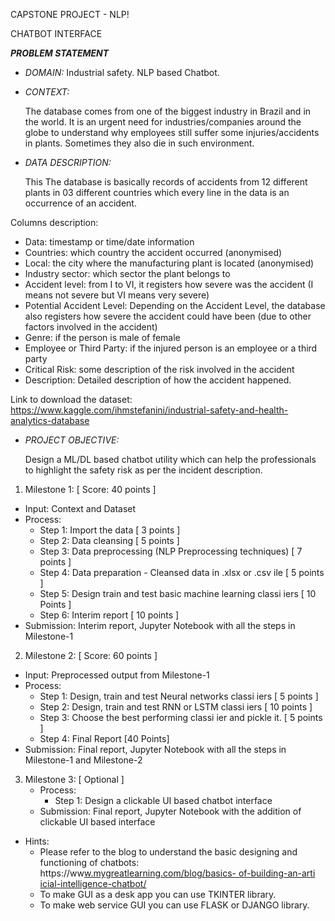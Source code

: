 ﻿CAPSTONE PROJECT - NLP!

CHATBOT INTERFACE

***PROBLEM STATEMENT***

- **DOMAIN*:* Industrial safety. NLP based Chatbot.
- **CONTEXT*:*

  The database comes from one of the biggest industry in Brazil and in the world. It is an urgent need for industries/companies around the globe to understand why employees still suffer some injuries/accidents in plants. Sometimes they also die in such environment.

- **DATA DESCRIPTION*:*

  This  The  database  is  basically  records  of  accidents  from  12  different  plants  in  03  different  countries  which  every  line  in  the  data  is  an occurrence of an accident.

Columns description: 

- Data: timestamp or time/date information
- Countries: which country the accident occurred (anonymised)
- Local: the city where the manufacturing plant is located (anonymised)
- Industry sector: which sector the plant belongs to
- Accident level: from I to VI, it registers how severe was the accident (I means not severe but VI means very severe)
- Potential Accident Level: Depending on the Accident Level, the database also registers how severe the accident could have been (due to other factors involved in the accident)
- Genre: if the person is male of female
- Employee or Third Party: if the injured person is an employee or a third party
- Critical Risk: some description of the risk involved in the accident
- Description: Detailed description of how the accident happened.

Link to download the dataset: https://www.kaggle.com/ihmstefanini/industrial-safety-and-health-analytics-database

- **PROJECT OBJECTIVE*:* 

  Design  a  ML/DL  based  chatbot  utility  which  can  help  the  professionals  to  highlight  the  safety  risk  as  per  the  incident description.


1. Milestone 1: [ Score: 40 points ]
- Input: Context and Dataset
- Process: 
  - Step 1: Import the data [ 3 points ]
  - Step 2: Data cleansing [ 5 points ]
  - Step 3: Data preprocessing (NLP Preprocessing techniques) [ 7 points ]
  - Step 4: Data preparation - Cleansed data in .xlsx or .csv  ile [ 5 points ] 
  - Step 5: Design train and test basic machine learning classi iers [ 10 Points ] 
  - Step 6: Interim report [ 10 points ]
- Submission: Interim report, Jupyter Notebook with all the steps in Milestone-1
2. Milestone 2: [ Score: 60 points ]
- Input: Preprocessed output from Milestone-1
- Process:  
  - Step 1: Design, train and test Neural networks classi iers [ 5 points ] 
  - Step 2: Design, train and test RNN or LSTM classi iers [ 10 points ] 
  - Step 3: Choose the best performing classi ier and pickle it. [ 5 points ]
  - Step 4: Final Report [40 Points]
- Submission: Final report, Jupyter Notebook with all the steps in Milestone-1 and Milestone-2
3. Milestone 3: [ Optional ]
   - Process:
     - Step 1: Design a clickable UI based chatbot interface 
   - Submission: Final report, Jupyter Notebook with the addition of clickable UI based interface
- Hints:  
  - Please refer to the blog to understand the basic designing and functioning of chatbots: https://ww[w.mygreatlearning.com/blog/basics- of-building-an-arti icial-intelligence-chatbot/](https://www.mygreatlearning.com/blog/basics-of-building-an-artificial-intelligence-chatbot/)
  - To make GUI as a desk app you can use TKINTER library. 
  - To make web service GUI you can use FLASK or DJANGO library.
